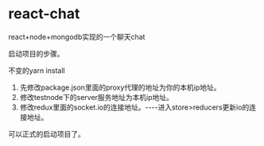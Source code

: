 # react-chat
react+node+mongodb实现的一个聊天chat

启动项目的步骤。

不变的yarn install

1. 先修改package.json里面的proxy代理的地址为你的本机ip地址。
2. 修改testnode下的server服务地址为本机ip地址。
3. 修改redux里面的socket.io的连接地址。----进入store>reducers更新io的连接地址。

可以正式的启动项目了。
